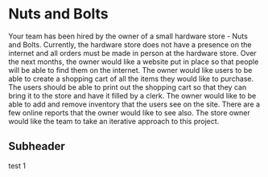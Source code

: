 # Nuts and Bolts
Your team has been hired by the owner of a small hardware store - Nuts and Bolts. Currently, the hardware store does not have a presence on the internet and all orders must be made in person at the hardware store.   Over the next months, the owner would like a website put in place so that people will be able to find them on the internet. The owner would like users to be able to create a shopping cart of all the items they would like to purchase. The users should be able to print out the shopping cart so that they can bring it to the store and have it filled by a clerk. The owner would like to be able to add and remove inventory that the users see on the site. There are a few online reports that the owner would like to see also. The store owner would like the team to take an iterative approach to this project.

## Subheader

test 1
